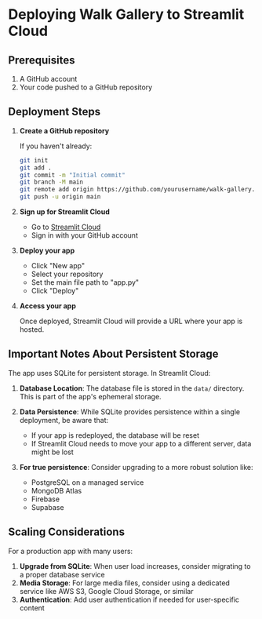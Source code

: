 # Deploying Walk Gallery to Streamlit Cloud

## Prerequisites

1. A GitHub account
2. Your code pushed to a GitHub repository

## Deployment Steps

1. **Create a GitHub repository**

   If you haven't already:
   ```bash
   git init
   git add .
   git commit -m "Initial commit"
   git branch -M main
   git remote add origin https://github.com/yourusername/walk-gallery.git
   git push -u origin main
   ```

2. **Sign up for Streamlit Cloud**

   - Go to [Streamlit Cloud](https://streamlit.io/cloud)
   - Sign in with your GitHub account

3. **Deploy your app**

   - Click "New app"
   - Select your repository
   - Set the main file path to "app.py"
   - Click "Deploy"

4. **Access your app**

   Once deployed, Streamlit Cloud will provide a URL where your app is hosted.

## Important Notes About Persistent Storage

The app uses SQLite for persistent storage. In Streamlit Cloud:

1. **Database Location**: The database file is stored in the `data/` directory. This is part of the app's ephemeral storage.

2. **Data Persistence**: While SQLite provides persistence within a single deployment, be aware that:
   - If your app is redeployed, the database will be reset
   - If Streamlit Cloud needs to move your app to a different server, data might be lost

3. **For true persistence**: Consider upgrading to a more robust solution like:
   - PostgreSQL on a managed service
   - MongoDB Atlas
   - Firebase
   - Supabase

## Scaling Considerations

For a production app with many users:

1. **Upgrade from SQLite**: When user load increases, consider migrating to a proper database service
2. **Media Storage**: For large media files, consider using a dedicated service like AWS S3, Google Cloud Storage, or similar
3. **Authentication**: Add user authentication if needed for user-specific content 